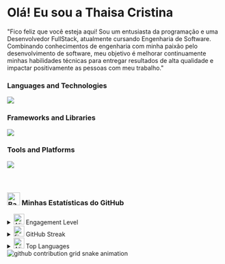# Olá! Eu sou a Thaisa Cristina 

"Fico feliz que você esteja aqui! Sou um entusiasta da programação e uma Desenvolvedor FullStack, atualmente cursando Engenharia de Software. Combinando conhecimentos de engenharia com minha paixão pelo desenvolvimento de software, meu objetivo é melhorar continuamente minhas habilidades técnicas para entregar resultados de alta qualidade e impactar positivamente as pessoas com meu trabalho."

### Languages and Technologies
<a href="https://skillicons.dev">
  <img src="https://skillicons.dev/icons?i=js,ts,html,css,cs,dotnet" />
</a>

### Frameworks and Libraries
<a href="https://skillicons.dev">
  <img src="https://skillicons.dev/icons?i=react,nodejs,vite,firebase,mysql"/>
</a>

### Tools and Platforms
<a href="https://skillicons.dev">
  <img src="https://skillicons.dev/icons?i=git,github,docker,aws,npm,yarn,postman" />
</a>
</br></br></br>

### <img src="https://raw.githubusercontent.com/Tarikul-Islam-Anik/Animated-Fluent-Emojis/master/Emojis/Objects/Bar%20Chart.png" alt="Bar Chart" width="30" height="30" /> Minhas Estatísticas do GitHub

<details>
  <summary> <img src="https://raw.githubusercontent.com/Tarikul-Islam-Anik/Animated-Fluent-Emojis/master/Emojis/Smilies/Alien.png" alt="Alien" width="25" height="25" /> Engagement Level </summary>
  <p>
    <img src="https://github-readme-stats.vercel.app/api?username=Thaisa-Cristina&show_icons=true&theme=radical" alt="GitHub Stats">
  </p>
</details>
<details>
  <summary> <img src="https://raw.githubusercontent.com/Tarikul-Islam-Anik/Animated-Fluent-Emojis/master/Emojis/Travel%20and%20places/Fire.png" alt="Fire" width="25" height="25" /> GitHub Streak </summary>
  <p>
    <img src="https://streak-stats.demolab.com?user=Thaisa-Cristina&theme=radical&hide_border=true&locale=en" alt="GitHub Streak">
  </p>
</details>
<details>
  <summary> <img src="https://raw.githubusercontent.com/Tarikul-Islam-Anik/Animated-Fluent-Emojis/master/Emojis/Smilies/Alien%20Monster.png" alt="Alien Monster" width="25" height="25" /> Top Languages </summary>
  <p>
    <img src="https://github-readme-stats.vercel.app/api/top-langs/?username=Thaisa-Cristina&size_weight=0.5&count_weight=0.5&theme=radical" alt="Top Langs">
  </p>
</details>

<picture>
  <source media="(prefers-color-scheme: dark)" srcset="https://raw.githubusercontent.com/mari4souza/mari4souza/output/github-contribution-grid-snake-dark.svg">
  <source media="(prefers-color-scheme: light)" srcset="https://raw.githubusercontent.com/mari4souza/mari4souza/output/github-contribution-grid-snake.svg">
  <img alt="github contribution grid snake animation" src="https://raw.githubusercontent.com/Thaisa-Cristina/Thaisa-Cristina/output/github-contribution-grid-snake.svg">
</picture>
<br><br>

